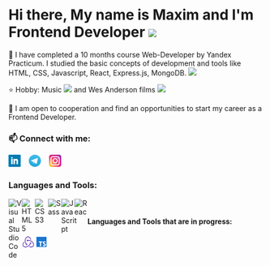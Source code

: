 <h1> Hi there, My name is Maxim and I'm Frontend Developer <img width="48" src="https://media.giphy.com/media/v0dGnTDFgEr68myH0C/giphy.gif"></h1>

🌱 I have completed a 10 months course Web-Developer by Yandex Practicum. I studied the basic concepts of development 
and tools like HTML, CSS, Javascript, React, Express.js, MongoDB. <img width="30px" src="https://media.giphy.com/media/hS3IR40sIwRl6zUyrQ/giphy.gif">

⭐ Hobby: Music <img width="30px" src="https://media.giphy.com/media/3ohc17UWaNMHjG4Nyw/giphy.gif"> and Wes Anderson films <img width="30px" src="https://media.giphy.com/media/hTmIYzedXc0LMNyRYc/giphy.gif">

🤝 I am open to cooperation and find an opportunities to start my career as a Frontend Developer.

### 📫 Connect with me:  
[![website](./img/linkedin.png)](https://linkedin.com/in/monzikov-maxim)
&nbsp;&nbsp;
[![website](./img/telegram.png)](https://t.me/monzikovm)
&nbsp;&nbsp;
[![website](./img/instagram.png)](https://www.instagram.com/monzikov.m)

### Languages and Tools:
<img align="left" alt="Visual Studio Code" width="26px" src="https://cdn.jsdelivr.net/gh/devicons/devicon/icons/vscode/vscode-original.svg" />
<img align="left" alt="HTML5" width="26px" src="https://cdn.jsdelivr.net/gh/devicons/devicon/icons/html5/html5-original.svg" />
<img align="left" alt="CSS3" width="26px" src="https://cdn.jsdelivr.net/gh/devicons/devicon/icons/css3/css3-original.svg"  />
<img align="left" alt="Sass" width="26px" src="https://cdn.jsdelivr.net/gh/devicons/devicon/icons/sass/sass-original.svg"  />
<img align="left" alt="JavaScript" width="26px" src="https://cdn.jsdelivr.net/gh/devicons/devicon/icons/javascript/javascript-original.svg"  />
<img align="left" alt="React" width="26px" src="https://cdn.jsdelivr.net/gh/devicons/devicon/icons/react/react-original.svg" />
&nbsp;&nbsp;

#### Languages and Tools that are in progress:
<img align="left" alt="Redux" width="26px" src="./img/redux.png" />
<img align="left" alt="Typescript" width="26px" src="./img/typescript.png" />
